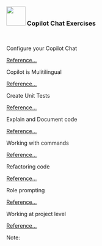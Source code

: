 ### <img height="50px" src="images/github/copilot-chat2-1.png"> Copilot Chat Exercises

<br>

<div class="container">
  <div class="column2 rounded-box-gradient">
    <p class="title">Configure your Copilot Chat</p>
    <div class="header"></div>
    <p><a href="">Reference...</a></p>
  </div>

  <div class="column2 rounded-box-gradient">
    <p class="title">Copilot is Mulitilingual</p>
    <div class="header"></div>
    <p><a href="">Reference...</a></p>
  </div>
  
  <div class="column2 rounded-box-gradient">
    <p class="title">Create Unit Tests</p>
    <p><a href="">Reference...</a></p>
  </div>
  
  <div class="column2 rounded-box-gradient">
    <p class="title">Explain and Document code</p>
    <p><a href="">Reference...</a></p>
  </div>
</div>

<div class="container">
  <div class="column2 rounded-box-gradient">
    <p class="title">Working with commands</p>
    <p><a href="">Reference...</a></p>
  </div>

  <div class="column2 rounded-box-gradient">
    <p class="title">Refactoring code</p>
    <p><a href="">Reference...</a></p>
  </div>
  
  <div class="column2 rounded-box-gradient">
    <p class="title">Role prompting</p>
    <p><a href="">Reference...</a></p>
  </div>
  
  <div class="column2 rounded-box-gradient">
    <p class="title">Working at project level</p>
    <p><a href="">Reference...</a></p>
  </div>
</div>

<!-- Add some speaker notes -->
Note: